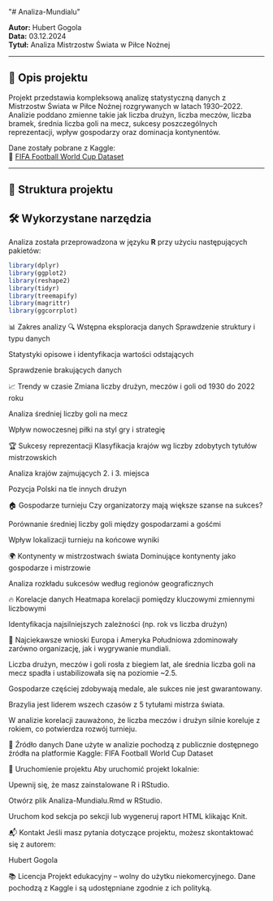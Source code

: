 "# Analiza-Mundialu" 

**Autor:** Hubert Gogola  
**Data:** 03.12.2024  
**Tytuł:** Analiza Mistrzostw Świata w Piłce Nożnej

---

## 📌 Opis projektu

Projekt przedstawia kompleksową analizę statystyczną danych z Mistrzostw Świata w Piłce Nożnej rozgrywanych w latach 1930–2022. Analizie poddano zmienne takie jak liczba drużyn, liczba meczów, liczba bramek, średnia liczba goli na mecz, sukcesy poszczególnych reprezentacji, wpływ gospodarzy oraz dominacja kontynentów.

Dane zostały pobrane z Kaggle:  
🔗 [FIFA Football World Cup Dataset](https://www.kaggle.com/datasets/iamsouravbanerjee/fifa-football-world-cup-dataset)

---

## 📁 Struktura projektu

## 🛠️ Wykorzystane narzędzia

Analiza została przeprowadzona w języku **R** przy użyciu następujących pakietów:

```r
library(dplyr)
library(ggplot2)
library(reshape2)
library(tidyr)
library(treemapify)
library(magrittr)
library(ggcorrplot)
```
📊 Zakres analizy
🔍 Wstępna eksploracja danych
Sprawdzenie struktury i typu danych

Statystyki opisowe i identyfikacja wartości odstających

Sprawdzenie brakujących danych

📈 Trendy w czasie
Zmiana liczby drużyn, meczów i goli od 1930 do 2022 roku

Analiza średniej liczby goli na mecz

Wpływ nowoczesnej piłki na styl gry i strategię

🏆 Sukcesy reprezentacji
Klasyfikacja krajów wg liczby zdobytych tytułów mistrzowskich

Analiza krajów zajmujących 2. i 3. miejsca

Pozycja Polski na tle innych drużyn

🏠 Gospodarze turnieju
Czy organizatorzy mają większe szanse na sukces?

Porównanie średniej liczby goli między gospodarzami a gośćmi

Wpływ lokalizacji turnieju na końcowe wyniki

🌍 Kontynenty w mistrzostwach świata
Dominujące kontynenty jako gospodarze i mistrzowie

Analiza rozkładu sukcesów według regionów geograficznych

🔥 Korelacje danych
Heatmapa korelacji pomiędzy kluczowymi zmiennymi liczbowymi

Identyfikacja najsilniejszych zależności (np. rok vs liczba drużyn)

📌 Najciekawsze wnioski
Europa i Ameryka Południowa zdominowały zarówno organizację, jak i wygrywanie mundiali.

Liczba drużyn, meczów i goli rosła z biegiem lat, ale średnia liczba goli na mecz spadła i ustabilizowała się na poziomie ~2.5.

Gospodarze częściej zdobywają medale, ale sukces nie jest gwarantowany.

Brazylia jest liderem wszech czasów z 5 tytułami mistrza świata.

W analizie korelacji zauważono, że liczba meczów i drużyn silnie koreluje z rokiem, co potwierdza rozwój turnieju.

📄 Źródło danych
Dane użyte w analizie pochodzą z publicznie dostępnego źródła na platformie Kaggle:
FIFA Football World Cup Dataset

📌 Uruchomienie projektu
Aby uruchomić projekt lokalnie:

Upewnij się, że masz zainstalowane R i RStudio.

Otwórz plik Analiza-Mundialu.Rmd w RStudio.

Uruchom kod sekcja po sekcji lub wygeneruj raport HTML klikając Knit.

📬 Kontakt
Jeśli masz pytania dotyczące projektu, możesz skontaktować się z autorem:

Hubert Gogola

📚 Licencja
Projekt edukacyjny – wolny do użytku niekomercyjnego. Dane pochodzą z Kaggle i są udostępniane zgodnie z ich polityką.


